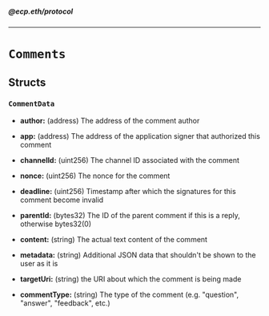 ##### @ecp.eth/protocol

---

# `Comments`

## Structs

### `CommentData`

- **author:** (address) The address of the comment author

- **app:** (address) The address of the application signer that authorized this comment

- **channelId:** (uint256) The channel ID associated with the comment

- **nonce:** (uint256) The nonce for the comment

- **deadline:** (uint256) Timestamp after which the signatures for this comment become invalid

- **parentId:** (bytes32) The ID of the parent comment if this is a reply, otherwise bytes32(0)

- **content:** (string) The actual text content of the comment

- **metadata:** (string) Additional JSON data that shouldn't be shown to the user as it is

- **targetUri:** (string) the URI about which the comment is being made

- **commentType:** (string) The type of the comment (e.g. "question", "answer", "feedback", etc.)
